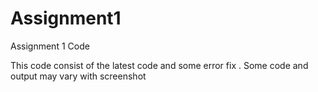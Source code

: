 # Assignment1
Assignment 1 Code

This code consist of the latest code and some error fix . Some code and output may vary with screenshot
